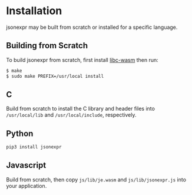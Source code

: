 # Installation

jsonexpr may be built from scratch or installed for a specific language.


## Building from Scratch

To build jsonexpr from scratch,
first install [libc-wasm](https://github.com/markuskimius/libc-wasm) then run:

```bash
$ make
$ sudo make PREFIX=/usr/local install
```


## C

Build from scratch to install the C library and header files into
`/usr/local/lib` and `/usr/local/include`, respectively.


## Python

```bash
pip3 install jsonexpr
```


## Javascript

Build from scratch, then copy `js/lib/je.wasm` and `js/lib/jsonexpr.js` into
your application.
